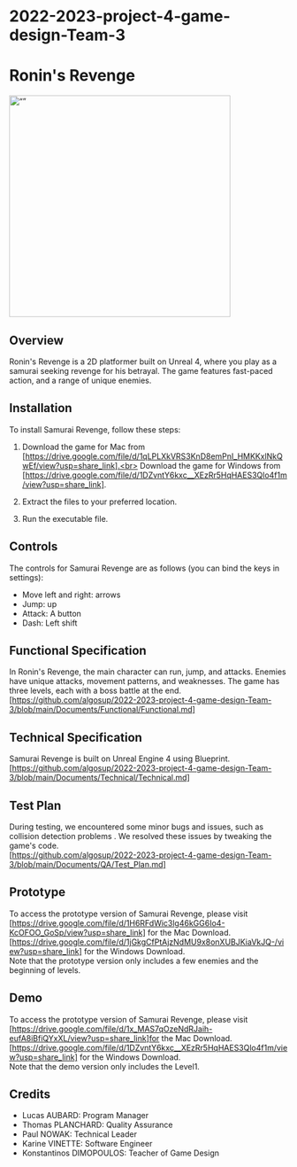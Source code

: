 # 2022-2023-project-4-game-design-Team-3

# Ronin's Revenge

<img src="Documents/image/Ronins_Revenge_1.png" alt= “” width="400px" height="400px">



## Overview

Ronin's Revenge is a 2D platformer built on Unreal 4, where you play as a samurai seeking revenge for his betrayal. The game features fast-paced action, and a range of unique enemies.

## Installation

To install Samurai Revenge, follow these steps:

1. Download the game for Mac from [https://drive.google.com/file/d/1qLPLXkVRS3KnD8emPnI_HMKKxlNkQwEf/view?usp=share_link].<br>
Download the game for Windows from [https://drive.google.com/file/d/1DZvntY6kxc__XEzRr5HqHAES3Qlo4f1m/view?usp=share_link].

2. Extract the files to your preferred location.
3. Run the executable file.

## Controls

The controls for Samurai Revenge are as follows (you can bind the keys in settings):

- Move left and right: arrows
- Jump: up 
- Attack: A button
- Dash: Left shift

## Functional Specification

In Ronin's Revenge, the main character can run, jump, and attacks. Enemies have unique attacks, movement patterns, and weaknesses. The game has three levels, each with a boss battle at the end.<br>
[https://github.com/algosup/2022-2023-project-4-game-design-Team-3/blob/main/Documents/Functional/Functional.md]

## Technical Specification

Samurai Revenge is built on Unreal Engine 4 using Blueprint.<br>
[https://github.com/algosup/2022-2023-project-4-game-design-Team-3/blob/main/Documents/Technical/Technical.md]

## Test Plan

During testing, we encountered some minor bugs and issues, such as collision detection problems . We resolved these issues by tweaking the game's code.<br>
[https://github.com/algosup/2022-2023-project-4-game-design-Team-3/blob/main/Documents/QA/Test_Plan.md]

## Prototype

To access the prototype version of Samurai Revenge, please visit <br>
[https://drive.google.com/file/d/1H6RFdWic3lg46kGG6Io4-KcOFOO_GoSp/view?usp=share_link] for the Mac Download.<br>
[https://drive.google.com/file/d/1jGkgCfPtAjzNdMU9x8onXUBJKiaVkJQ-/view?usp=share_link] for the Windows Download.<br>
Note that the prototype version only includes a few enemies and the beginning of levels.

## Demo

To access the prototype version of Samurai Revenge, please visit <br>
[https://drive.google.com/file/d/1x_MAS7qOzeNdRJaih-eufA8iBfiQYxXL/view?usp=share_link]for the Mac Download.<br>
[https://drive.google.com/file/d/1DZvntY6kxc__XEzRr5HqHAES3Qlo4f1m/view?usp=share_link] for the Windows Download.<br>
Note that the demo version only includes the Level1.

## Credits

- Lucas AUBARD: Program Manager
- Thomas PLANCHARD: Quality Assurance
- Paul NOWAK: Technical Leader
- Karine VINETTE: Software Engineer
- Konstantinos DIMOPOULOS: Teacher of Game Design

